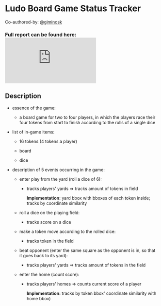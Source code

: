# Ludo Board Game Status Tracker

Co-authored-by: [@giminosk](https://github.com/Giminosk)

### Full report can be found here: ![Report](https://github.com/allsuitablenamesarealreadytaken/ludo-tracker/blob/main/REPORT.md)

## Description

- essence of the game:

  - a board game for two to four players, in which the players race their four tokens from start to finish according to the rolls of a single dice

- list of in-game items:

  - 16 tokens (4 tokens a player)
        
  - board
        
  - dice

- description of 5 events occurring in the game:

  - enter play from the yard (roll a dice of 6):
  
      - tracks players' yards => tracks amount of tokens in field

        **Implementation:** yard bbox with bboxes of each token inside; tracks by coordinate similarity

  - roll a dice on the playing field:
    
    - tracks score on a dice

  - make a token move according to the rolled dice:
  
    - tracks token in the field

  - beat opponent (enter the same square as the opponent is in, so that it goes back to its yard):
    
    - tracks players' yards => tracks amount of tokens in the field

  - enter the home (count score):
  
    - tracks players' homes => counts current score of a player

      **Implementation:** tracks by token bbox' coordinate similarity with home bbox)
        
